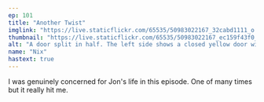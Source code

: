 ```yaml
---
ep: 101
title: "Another Twist"
imglink: "https://live.staticflickr.com/65535/50983022167_32cabd1111_o.jpg"
thumbnail: "https://live.staticflickr.com/65535/50983022167_ec159f43f0_q.jpg"
alt: "A door split in half. The left side shows a closed yellow door with 'It's locked' written on it. The right side is full of a multi-coloured spiral, and outisde of the door-frame are the words 'The door is open, if you're ready.'"
name: "Nix"
hastext: true
---
```

I was genuinely concerned for Jon's life in this episode. One of many times but it really hit me. 